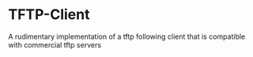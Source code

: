 # TFTP-Client
A rudimentary implementation of a tftp following client that is compatible with commercial tftp servers
